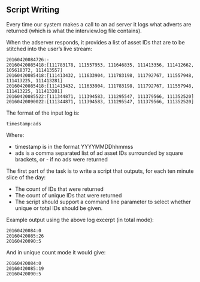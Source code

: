## Script Writing

Every time our system makes a call to an ad server it logs what adverts are returned (which is what the interview.log file contains).  

When the adserver responds, it provides a list of asset IDs that are to be stitched into the user’s live stream:

```
20160420084726:-
20160420085418:[111783178, 111557953, 111646835, 111413356, 111412662, 105618372, 111413557]
20160420085418:[111413432, 111633904, 111783198, 111792767, 111557948, 111413225, 111413281]
20160420085418:[111413432, 111633904, 111783198, 111792767, 111557948, 111413225, 111413281]
20160420085522:[111344871, 111394583, 111295547, 111379566, 111352520]
20160420090022:[111344871, 111394583, 111295547, 111379566, 111352520]
```

The format of the input log is:

`timestamp:ads`

Where:

- timestamp is in the format YYYYMMDDhhmmss
- ads is a comma separated list of ad asset IDs surrounded by square brackets, or - if no ads were returned

The first part of the task is to write a script that outputs, for each ten minute slice of the day:

* The count of IDs that were returned
* The count of unique IDs that were returned
* The script should support a command line parameter to select whether unique or total IDs should be given.

Example output using the above log excerpt (in total mode):

```
20160420084:0
20160420085:26
20160420090:5
```
  
And in unique count mode it would give:

```
20160420084:0
20160420085:19
20160420090:5
```
